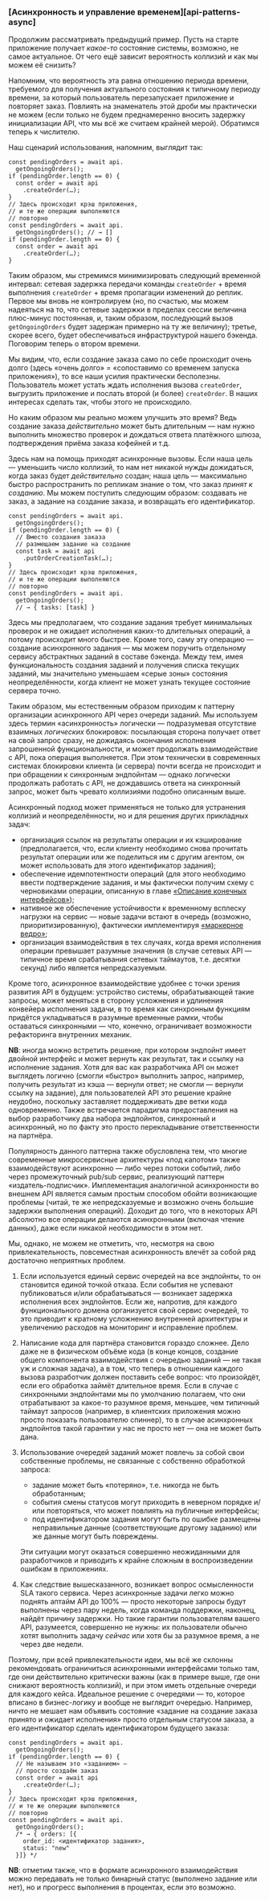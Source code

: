 ### [Асинхронность и управление временем][api-patterns-async]

Продолжим рассматривать предыдущий пример. Пусть на старте приложение получает *какое-то* состояние системы, возможно, не самое актуальное. От чего ещё зависит вероятность коллизий и как мы можем её снизить?

Напомним, что вероятность эта равна отношению периода времени, требуемого для получения актуального состояния к типичному периоду времени, за который пользователь перезапускает приложение и повторяет заказ. Повлиять на знаменатель этой дроби мы практически не можем (если только не будем преднамеренно вносить задержку инициализации API, что мы всё же считаем крайней мерой). Обратимся теперь к числителю.

Наш сценарий использования, напомним, выглядит так:

```
const pendingOrders = await api.
  getOngoingOrders();
if (pendingOrder.length == 0) {
  const order = await api
    .createOrder(…);
}
// Здесь происходит крэш приложения,
// и те же операции выполняются
// повторно
const pendingOrders = await api.
  getOngoingOrders(); // → []
if (pendingOrder.length == 0) {
  const order = await api
    .createOrder(…);
}
```

Таким образом, мы стремимся минимизировать следующий временной интервал: сетевая задержка передачи команды `createOrder` + время выполнения `createOrder` + время пропагации изменений до реплик. Первое мы вновь не контролируем (но, по счастью, мы можем надеяться на то, что сетевые задержки в пределах сессии величина плюс-минус постоянная, и, таким образом, последующий вызов `getOngoingOrders` будет задержан примерно на ту же величину); третье, скорее всего, будет обеспечиваться инфраструктурой нашего бэкенда. Поговорим теперь о втором времени.

Мы видим, что, если создание заказа само по себе происходит очень долго (здесь «очень долго» = «сопоставимо со временем запуска приложения»), то все наши усилия практически бесполезны. Пользователь может устать ждать исполнения вызова `createOrder`, выгрузить приложение и послать второй (и более) `createOrder`. В наших интересах сделать так, чтобы этого не происходило.

Но каким образом мы реально можем улучшить это время? Ведь создание заказа *действительно* может быть длительным — нам нужно выполнить множество проверок и дождаться ответа платёжного шлюза, подтверждения приёма заказа кофейней и т.д.

Здесь нам на помощь приходят асинхронные вызовы. Если наша цель — уменьшить число коллизий, то нам нет никакой нужды дожидаться, когда заказ будет *действительно* создан; наша цель — максимально быстро распространить по репликам знание о том, что заказ *принят к созданию*. Мы можем поступить следующим образом: создавать не заказ, а задание на создание заказа, и возвращать его идентификатор.

```
const pendingOrders = await api.
  getOngoingOrders();
if (pendingOrder.length == 0) {
  // Вместо создания заказа
  // размещаем задание на создание
  const task = await api
    .putOrderCreationTask(…);
}
// Здесь происходит крэш приложения,
// и те же операции выполняются
// повторно
const pendingOrders = await api.
  getOngoingOrders(); 
  // → { tasks: [task] }
```

Здесь мы предполагаем, что создание задания требует минимальных проверок и не ожидает исполнения каких-то длительных операций, а потому происходит много быстрее. Кроме того, саму эту операцию — создание асинхронного задания — мы можем поручить отдельному сервису абстрактных заданий в составе бэкенда. Между тем, имея функциональность создания заданий и получения списка текущих заданий, мы значительно уменьшаем «серые зоны» состояния неопределённости, когда клиент не может узнать текущее состояние сервера точно.

Таким образом, мы естественным образом приходим к паттерну организации асинхронного API через очереди заданий. Мы используем здесь термин «асинхронность» логически — подразумевая отсутствие взаимных *логических* блокировок: посылающая сторона получает ответ на свой запрос сразу, не дожидаясь окончания исполнения запрошенной функциональности, и может продолжать взаимодействие с API, пока операция выполняется. При этом технически в современных системах блокировки клиента (и сервера) почти всегда не происходит и при обращении к синхронным эндпойнтам — однако логически продолжать работать с API, не дождавшись ответа на синхронный запрос, может быть чревато коллизиями подобно описанным выше.

Асинхронный подход может применяться не только для устранения коллизий и неопределённости, но и для решения других прикладных задач:
  * организация ссылок на результаты операции и их кэширование (предполагается, что, если клиенту необходимо снова прочитать результат операции или же поделиться им с другим агентом, он может использовать для этого идентификатор задания);
  * обеспечение идемпотентности операций (для этого необходимо ввести подтверждение задания, и мы фактически получим схему с черновиками операции, описанную в главе [«Описание конечных интерфейсов»](#api-design-describing-interfaces));
  * нативное же обеспечение устойчивости к временному всплеску нагрузки на сервис — новые задачи встают в очередь (возможно, приоритизированную), фактически имплементируя [«маркерное ведро»](https://en.wikipedia.org/wiki/Token_bucket);
  * организация взаимодействия в тех случаях, когда время исполнения операции превышает разумные значения (в случае сетевых API — типичное время срабатывания сетевых таймаутов, т.е. десятки секунд) либо является непредсказуемым.

Кроме того, асинхронное взаимодействие удобнее с точки зрения развития API в будущем: устройство системы, обрабатывающей такие запросы, может меняться в сторону усложнения и удлинения конвейера исполнения задачи, в то время как синхронным функциям придётся укладываться в разумные временные рамки, чтобы оставаться синхронными — что, конечно, ограничивает возможности рефакторинга внутренних механик.

**NB**: иногда можно встретить решение, при котором эндпойнт имеет двойной интерфейс и может вернуть как результат, так и ссылку на исполнение задания. Хотя для вас как разработчика API он может выглядеть логично (смогли «быстро» выполнить запрос, например, получить результат из кэша — вернули ответ; не смогли — вернули ссылку на задание), для пользователей API это решение крайне неудобно, поскольку заставляет поддерживать две ветки кода одновременно. Также встречается парадигма предоставления на выбор разработчику два набора эндпойнтов, синхронный и асинхронный, но по факту это просто перекладывание ответственности на партнёра.

Популярность данного паттерна также обусловлена тем, что многие современные микросервисные архитектуры «под капотом» также взаимодействуют асинхронно — либо через потоки событий, либо через промежуточный pub/sub сервис, реализующий паттерн «издатель-подписчик». Имплементация аналогичной асинхронности во внешнем API является самым простым способом обойти возникающие проблемы (читай, те же непредсказуемые и возможно очень большие задержки выполнения операций). Доходит до того, что в некоторых API абсолютно все операции делаются асинхронными (включая чтение данных), даже если никакой необходимости в этом нет.

Мы, однако, не можем не отметить, что, несмотря на свою привлекательность, повсеместная асинхронность влечёт за собой ряд достаточно неприятных проблем.

  1. Если используется единый сервис очередей на все эндпойнты, то он становится единой точкой отказа. Если события не успевают публиковаться и/или обрабатываться — возникает задержка исполнения всех эндпойнтов. Если же, напротив, для каждого функционального домена организуется свой сервис очередей, то это приводит к кратному усложнению внутренней архитектуры и увеличению расходов на мониторинг и исправление проблем.
  2. Написание кода для партнёра становится гораздо сложнее. Дело даже не в физическом объёме кода (в конце концов, создание общего компонента взаимодействия с очередью заданий — не такая уж и сложная задача), а в том, что теперь в отношении каждого вызова разработчик должен поставить себе вопрос: что произойдёт, если его обработка займёт длительное время. Если в случае с синхронными эндпойнтами мы по умолчанию полагаем, что они отрабатывают за какое-то разумное время, меньшее, чем типичный таймаут запросов (например, в клиентских приложения можно просто показать пользователю спиннер), то в случае асинхронных эндпойнтов такой гарантии у нас не просто нет — она не может быть дана.
  3. Использование очередей заданий может повлечь за собой свои собственные проблемы, не связанные с собственно обработкой запроса:
      * задание может быть «потеряно», т.е. никогда не быть обработанным;
      * события смены статусов могут приходить в неверном порядке и/или повторяться, что может повлиять на публичные интерфейсы;
      * под идентификатором задания могут быть по ошибке размещены неправильные данные (соответствующие другому заданию) или же данные могут быть повреждены.

      Эти ситуации могут оказаться совершенно неожиданными для разработчиков и приводить к крайне сложным в воспроизведении ошибкам в приложениях.
  4. Как следствие вышесказанного, возникает вопрос осмысленности SLA такого сервиса. Через асинхронные задачи легко можно поднять аптайм API до 100% — просто некоторые запросы будут выполнены через пару недель, когда команда поддержки, наконец, найдёт причину задержки. Но такие гарантии пользователям вашего API, разумеется, совершенно не нужны: их пользователи обычно хотят выполнить задачу *сейчас* или хотя бы за разумное время, а не через две недели.

Поэтому, при всей привлекательности идеи, мы всё же склонны рекомендовать ограничиться асинхронными интерфейсами только там, где они действительно критически важны (как в примере выше, где они снижают вероятность коллизий), и при этом иметь отдельные очереди для каждого кейса. Идеальное решение с очередями — то, которое вписано в бизнес-логику и вообще не выглядит очередью. Например, ничто не мешает нам объявить состояние «задание на создание заказа принято и ожидает исполнения» просто отдельным статусом заказа, а его идентификатор сделать идентификатором будущего заказа:

```
const pendingOrders = await api.
  getOngoingOrders();
if (pendingOrder.length == 0) {
  // Не называем это «заданием» —
  // просто создаём заказ
  const order = await api
    .createOrder(…);
}
// Здесь происходит крэш приложения,
// и те же операции выполняются
// повторно
const pendingOrders = await api.
  getOngoingOrders(); 
  /* → { orders: [{
    order_id: <идентификатор задания>,
    status: "new"
  }]} */
```

**NB**: отметим также, что в формате асинхронного взаимодействия можно передавать не только бинарный статус (выполнено задание или нет), но и прогресс выполнения в процентах, если это возможно.